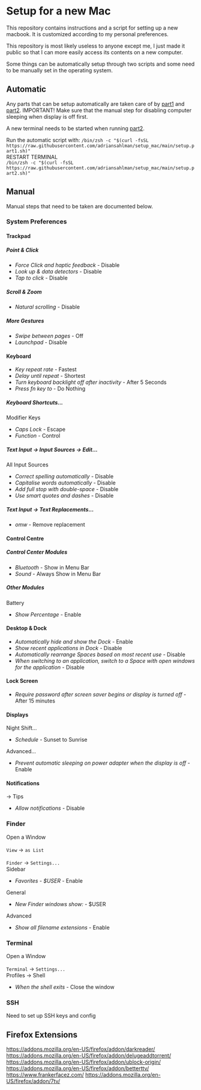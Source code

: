 # Setup for a new Mac
This repository contains instructions and a script for setting up a new macbook. It is customized according to my personal preferences.

This repository is most likely useless to anyone except me, I just made it public so that I can more easily access its contents on a new computer.

Some things can be automatically setup through two scripts and some need to be manually set in the operating system.

## Automatic
Any parts that can be setup automatically are taken care of by [part1](/setup.part1.sh) and [part2](/setup.part2.sh). IMPORTANT! Make sure that the manual step for disabling computer sleeping when display is off first.

A new terminal needs to be started when running [part2](/setup.part2.sh).

Run the automatic script with:
`/bin/zsh -c "$(curl -fsSL https://raw.githubusercontent.com/adriansahlman/setup_mac/main/setup.part1.sh)"` <br>
RESTART TERMINAL <br>
`/bin/zsh -c "$(curl -fsSL https://raw.githubusercontent.com/adriansahlman/setup_mac/main/setup.part2.sh)"` <br>

## Manual
Manual steps that need to be taken are documented below.

### System Preferences

#### Trackpad
##### Point & Click
* *Force Click and haptic feedback* - Disable <br>
* *Look up & data detectors* - Disable <br>
* *Tap to click* - Disable <br>
##### Scroll & Zoom
* *Natural scrolling* - Disable <br>
##### More Gestures
* *Swipe between pages* - Off <br>
* *Launchpad* - Disable <br>

#### Keyboard
* *Key repeat rate* - Fastest <br>
* *Delay until repeat* - Shortest <br>
* *Turn keyboard backlight off after inactivity* - After 5 Seconds <br>
* *Press fn key to* - Do Nothing <br>
##### Keyboard Shortcuts...
Modifier Keys
* *Caps Lock* - Escape <br>
* *Function* - Control <br>
##### Text Input -> Input Sources -> Edit...
All Input Sources
* *Correct spelling automatically* - Disable <br>
* *Capitalise words automatically* - Disable <br>
* *Add full stop with double-space* - Disable <br>
* *Use smart quotes and dashes* - Disable <br>
##### Text Input -> Text Replacements...
* *omw* - Remove replacement <br>

#### Control Centre
##### Control Center Modules
* *Bluetooth* - Show in Menu Bar <br>
* *Sound* - Always Show in Menu Bar <br>
##### Other Modules
Battery
* *Show Percentage* - Enable <br>

#### Desktop & Dock
* *Automatically hide and show the Dock* - Enable <br>
* *Show recent applications in Dock* - Disable <br>
* *Automatically rearrange Spaces based on most recent use* - Disable <br>
* *When switching to an application, switch to a Space with open windows for the application* - Disable <br>

#### Lock Screen
* *Require password after screen saver begins or display is turned off* - After 15 minutes <br>

#### Displays
Night Shift...
* *Schedule* - Sunset to Sunrise <br>

Advanced...
* *Prevent automatic sleeping on power adapter when the display is off* - Enable <br>

#### Notifications
-> Tips <br>
* *Allow notifications* - Disable <br>


### Finder
Open a Window <br> <br>
`View` -> `as List` <br> <br>
`Finder` -> `Settings...` <br>
Sidebar <br>
* *Favorites - $USER* - Enable <br>

General <br>
* *New Finder windows show:* - $USER <br>

Advanced <br>
* *Show all filename extensions* - Enable <br>


### Terminal
Open a Window <br> <br>
`Terminal` -> `Settings...` <br>
Profiles -> Shell <br>
* *When the shell exits* - Close the window <br>


### SSH
Need to set up SSH keys and config

## Firefox Extensions
https://addons.mozilla.org/en-US/firefox/addon/darkreader/
https://addons.mozilla.org/en-US/firefox/addon/delugeaddtorrent/
https://addons.mozilla.org/en-US/firefox/addon/ublock-origin/
https://addons.mozilla.org/en-US/firefox/addon/betterttv/
https://www.frankerfacez.com/
https://addons.mozilla.org/en-US/firefox/addon/7tv/
